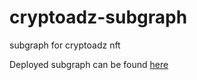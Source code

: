 # cryptoadz-subgraph
subgraph for cryptoadz nft

Deployed subgraph can be found [here](https://thegraph.com/studio/subgraph/cryptoadz/)
